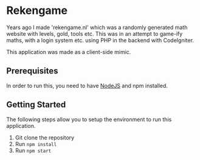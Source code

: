 # Rekengame

Years ago I made 'rekengame.nl' which was a randomly generated math website with levels, gold, tools etc.
This was in an attempt to game-ify maths, with a login system etc. using PHP in the backend with CodeIgniter.

This application was made as a client-side mimic.

## Prerequisites

In order to run this, you need to have [NodeJS](https://nodejs.org/en/) and npm installed.

## Getting Started

The following steps allow you to setup the environment to run this application.

1. Git clone the repository
2. Run `npm install`
3. Run `npm start`
